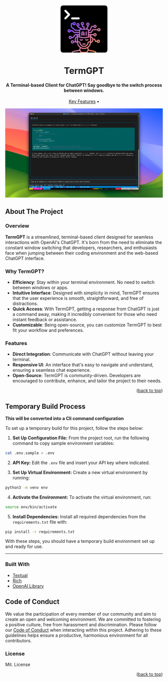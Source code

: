 <h1 align="center">
  <br>
  <a href=""><img src="./assets/logo.png" alt="TermGPT" width="150" style="border-radius: 8px;"></a>
  <br>
  <br />
  TermGPT
  <br>
</h1>

<h4 align="center">A Terminal-based Client for ChatGPT! Say goodbye to the switch process between windows.</h4>

<p align="center">
  <a href="#features">Key Features</a> •
</p>

![screenshot](./assets/Hero.png)

<!-- ABOUT THE PROJECT -->

## About The Project

### Overview

**TermGPT** is a streamlined, terminal-based client designed for seamless interactions with OpenAI's ChatGPT. It's born from the need to eliminate the constant window switching that developers, researchers, and enthusiasts face when jumping between their coding environment and the web-based ChatGPT interface.

### Why TermGPT?

- **Efficiency**: Stay within your terminal environment. No need to switch between windows or apps.
- **Intuitive Interface**: Designed with simplicity in mind, TermGPT ensures that the user experience is smooth, straightforward, and free of distractions.
- **Quick Access**: With TermGPT, getting a response from ChatGPT is just a command away, making it incredibly convenient for those who need instant feedback or assistance.
- **Customizable**: Being open-source, you can customize TermGPT to best fit your workflow and preferences.

### Features

- **Direct Integration**: Communicate with ChatGPT without leaving your terminal.
- **Responsive UI**: An interface that's easy to navigate and understand, ensuring a seamless chat experience.
- **Open-Source**: TermGPT is community-driven. Developers are encouraged to contribute, enhance, and tailor the project to their needs.

<p align="right">(<a href="#readme-top">back to top</a>)</p>

## Temporary Build Process

**This will be converted into a Cli command configuration**

To set up a temporary build for this project, follow the steps below:

1. **Set Up Configuration File:** From the project root, run the following command to copy sample environment variables:

```bash
cat .env.sample > .env
```

2. **API Key:** Edit the `.env` file and insert your API key where indicated.

3. **Set Up Virtual Environment:** Create a new virtual environment by running:

```bash
python3 -m venv env
```

4. **Activate the Environment:** To activate the virtual environment, run:

```bash
source env/bin/activate
```

5. **Install Dependencies:** Install all required dependencies from the `requirements.txt` file with:

```bash
pip install -r requirements.txt
```

With these steps, you should have a temporary build environment set up and ready for use.

---

### Built With

- [Textual](https://textual.textualize.io/)
- [Rich](https://github.com/Textualize/rich)
- [OpenAI Library](https://github.com/openai/openai-python)

## Code of Conduct

We value the participation of every member of our community and aim to create an open and welcoming environment. We are committed to fostering a positive culture, free from harassment and discrimination. Please follow our [Code of Conduct](./CODE_OF_CONDUCT.md) when interacting within this project. Adhering to these guidelines helps ensure a productive, harmonious environment for all contributors.

### License

Mit. License

<p align="right">(<a href="#readme-top">back to top</a>)</p>
